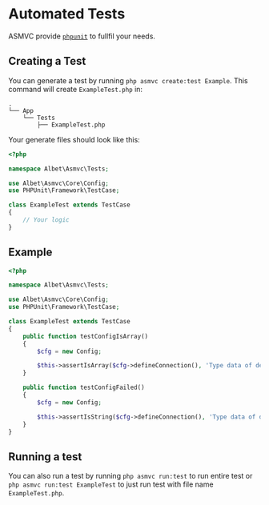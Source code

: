 # Automated Tests

ASMVC provide [`phpunit`](https://phpunit.de) to fullfil your needs.

## Creating a Test

You can generate a test by running `php asmvc create:test Example`. This command will create `ExampleTest.php` in:

```text
.
└── App
    └── Tests
        ├── ExampleTest.php
```

Your generate files should look like this:

```php
<?php

namespace Albet\Asmvc\Tests;

use Albet\Asmvc\Core\Config;
use PHPUnit\Framework\TestCase;

class ExampleTest extends TestCase
{
    // Your logic
}

```

## Example

```php
<?php

namespace Albet\Asmvc\Tests;

use Albet\Asmvc\Core\Config;
use PHPUnit\Framework\TestCase;

class ExampleTest extends TestCase
{
    public function testConfigIsArray()
    {
        $cfg = new Config;

        $this->assertIsArray($cfg->defineConnection(), 'Type data of defineConnection() is correct.');
    }

    public function testConfigFailed()
    {
        $cfg = new Config;

        $this->assertIsString($cfg->defineConnection(), 'Type data of defineConeection() is not string.');
    }
}

```

## Running a test

You can also run a test by running `php asmvc run:test` to run entire test or `php asmvc run:test ExampleTest` to just run test with file name `ExampleTest.php`.
